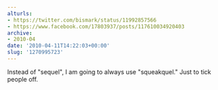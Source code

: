 ```yaml
---
alturls:
- https://twitter.com/bismark/status/11992857566
- https://www.facebook.com/17803937/posts/117610034920403
archive:
- 2010-04
date: '2010-04-11T14:22:03+00:00'
slug: '1270995723'
---
```


Instead of "sequel", I am going to always use "squeakquel."  Just to tick people off.

